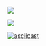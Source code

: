<a href="https://codeclimate.com/github/codeclimate/codeclimate/maintainability"><img src="https://api.codeclimate.com/v1/badges/a99a88d28ad37a79dbf6/maintainability" /></a>

![](https://github.com/mburdastyh/frontend-project-lvl1/workflows/linter-auto/badge.svg)

[![asciicast](https://asciinema.org/a/DMAguO8C6sRXWXPtOJoQbOjPw.svg)](https://asciinema.org/a/DMAguO8C6sRXWXPtOJoQbOjPw)
